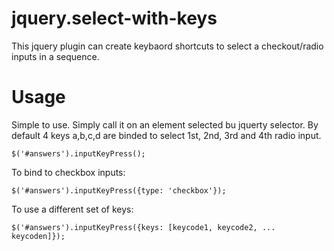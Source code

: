 jquery.select-with-keys
=======================

This jquery plugin can create keybaord shortcuts to select a checkout/radio inputs in a sequence.

Usage
=====

Simple to use. Simply call it on an element selected bu jquerty selector.
By default 4 keys a,b,c,d are binded to select 1st, 2nd, 3rd and 4th radio input.

    $('#answers').inputKeyPress();

To bind to checkbox inputs:

    $('#answers').inputKeyPress({type: 'checkbox'});

To use a different set of keys: 

    $('#answers').inputKeyPress({keys: [keycode1, keycode2, ... keycoden]});
